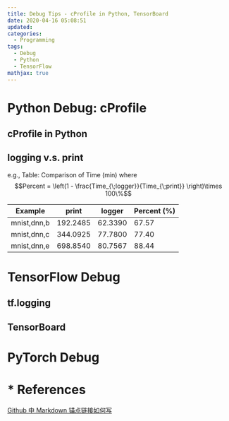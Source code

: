 ```yaml
---
title: Debug Tips - cProfile in Python, TensorBoard
date: 2020-04-16 05:08:51
updated: 
categories:
  - Programming
tags:
  - Debug
  - Python
  - TensorFlow
mathjax: true
---
```


<!--
date: 2020-04-16 05:08:51
-->


# Python Debug: cProfile

## cProfile in Python

## logging v.s. print

<!--Efficiency-->
e.g., Table: Comparison of Time (min) where 
$$Percent = \left(1 - \frac{Time_{\;logger}}{Time_{\;print}} \right)\times 100\%$$

| Example | print | logger | Percent (%) |
|---------|-------|--------|-------------|
| mnist,dnn,b | 192.2485 | 62.3390 | 67.57 |
| mnist,dnn,c | 344.0925 | 77.7800 | 77.40 |
| mnist,dnn,e | 698.8540 | 80.7567 | 88.44 |



# TensorFlow Debug

## tf.logging

## TensorBoard

# PyTorch Debug


# \* References

[Github 中 Markdown 锚点链接如何写](https://my.oschina.net/antsky/blog/1475173)  

